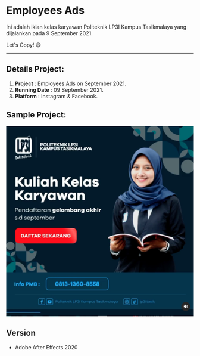 # Employees Ads

Ini adalah iklan kelas karyawan Politeknik LP3I Kampus Tasikmalaya yang dijalankan pada 9 September 2021.

Let's Copy! 😄

<hr>

## Details Project:

1. **Project** : Employees Ads on September 2021.
2. **Running Date** : 09 September 2021.
3. **Platform** : Instagram & Facebook.

## Sample Project:

![](./employee-ads.png)

## Version
- Adobe After Effects 2020